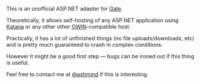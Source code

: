 This is an unofficial ASP.NET adapter for [Gate](https://github.com/owin/gate).

Theoretically, it allows self-hosting of any ASP.NET application using [Katana](https://katanaproject.codeplex.com/) or any other other [OWIN](http://owin.org/)-compatible host.

Practically, it has a lot of unfinished things (no file uploads/downloads, etc) and is pretty much guaranteed to crash in complex conditions.

However it might be a good first step — bugs can be ironed out if this thing is useful.

Feel free to contact me at [@ashmind](https://twitter.com/ashmind) if this is interesting.